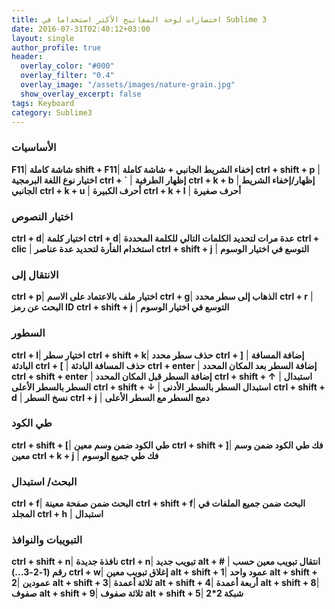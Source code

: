 ```yaml
---
title: اختصارات لوحة المفاتيح الأكثر استخداما في Sublime 3 
date: 2016-07-31T02:40:12+03:00
layout: single
author_profile: true
header:
  overlay_color: "#000"
  overlay_filter: "0.4"
  overlay_image: "/assets/images/nature-grain.jpg"
  show_overlay_excerpt: false
tags: Keyboard
category: Sublime3
---
```



### الأساسيات 

**F11**| **شاشة كاملة**
**shift + F11**|    **إخفاء الشريط الجانبي + شاشة كاملة**
**ctrl + shift + p** |  **اختيار نوع اللغة البرمجية**
**ctrl + `** | **إظهار الطرفية**
**ctrl + k + b** |  **إظهار/إخفاء الشريط الجانبي**
**ctrl + k + u** | **أحرف الكبيرة**
**ctrl + k + l** | **أحرف صغيرة**

### اختيار النصوص

**ctrl + d**| **اختيار كلمة**
**ctrl + d**|    **عدة مرات لتحديد الكلمات التالي للكلمة المحددة**
**ctrl + clic** |  **استخدام الفأرة لتحديد عدة عناصر**
**ctrl + shift + j** | **التوسع في اختيار الوسوم**

### الانتقال إلى 

**ctrl + p**| **اختيار ملف بالاعتماد على الاسم**
**ctrl + g**|    **الذهاب إلى سطر محدد**
**ctrl + r** |  **البحث عن رمز ID**
**ctrl + shift + j** | **التوسع في اختيار الوسوم**

### السطور

**ctrl + l**| **اختيار سطر**
**ctrl + shift + k**|    **حذف سطر محدد**
**ctrl + ]** |  **إضافة المسافة البادئة**
**ctrl + [** | **حذف المسافة البادئة**
**ctrl + enter** | **إضافة السطر بعد المكان المحدد**
**ctrl + shift + enter** | **إضافة السطر قبل المكان المحدد**
**ctrl + shift + ↑** | **استبدال السطر بالسطر الأعلى**
**ctrl + shift + ↓** | **استبدال السطر بالسطر الأدنى**
**ctrl + shift + d** | **نسخ السطر**
**ctrl + j** | **دمج السطر مع السطر الأعلى**


### طي الكود

**ctrl + shift + [**| **طي الكود ضمن وسم معين**
**ctrl + shift + ]**|    **فك طي الكود ضمن وسم معين**
**ctrl + k + j** |  **فك طي جميع الوسوم**


### البحث/ استبدال

**ctrl + f**| **البحث ضمن صفحة معينة**
**ctrl + shift + f**|    **البحث ضمن جميع الملفات في المجلد**
**ctrl + h** |  **استبدال**

### التبويبات والنوافذ

**ctrl + shift + n**| **نافذة جديدة**
**ctrl + n**|    **تبويب جديد**
**alt + #** |  **انتقال تبويب معين حسب رقم (1-2-3...)**
**ctrl + w**|    **إغلاق تبويب معين**
**alt + shift + 1**|    **عمود واحد**
**alt + shift + 2**|    **عمودين**
**alt + shift + 3**|    **ثلاثة أعمدة**
**alt + shift + 4**|    **أربعة أعمدة**
**alt + shift + 8**|    **صفوف**
**alt + shift + 9**|    **ثلاثة صفوف**
**alt + shift + 5**|    **شبكة 2*2**